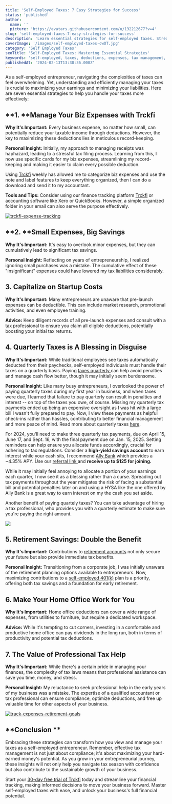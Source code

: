 ```yaml
---
title: 'Self-Employed Taxes: 7 Easy Strategies for Success'
status: 'published'
author:
  name: ''
  picture: 'https://avatars.githubusercontent.com/u/132212677?v=4'
slug: 'self-employed-taxes-7-easy-strategies-for-success'
description: 'Learn essential strategies for self-employed taxes. Streamline expenses, maximize deductions, and plan for the future. Self-employed, taxes, deductions, expenses.'
coverImage: '/images/self-employed-taxes-cwOT.jpg'
category: 'Self Employed Taxes'
seoTitle: 'Self-Employed Taxes: Mastering Essential Strategies'
keywords: 'self-employed, taxes, deductions, expenses, tax management, small business taxes, self-employed deductions, tax planning, tax savings, retirement savings, self employed taxes, self employed taxes for dummies'
publishedAt: '2024-02-13T13:38:36.000Z'
---
```


As a self-employed entrepreneur, navigating the complexities of taxes can feel overwhelming. Yet, understanding and efficiently managing your taxes is crucial to maximizing your earnings and minimizing your liabilities. Here are seven essential strategies to help you handle your taxes more effectively:

## **1\. **Manage Your Biz Expenses with Trckfi

**Why It's Important:** Every business expense, no matter how small, can potentially reduce your taxable income through deductions. However, the key to maximizing these deductions lies in meticulous record-keeping.

**Personal Insight:** Initially, my approach to managing receipts was haphazard, leading to a stressful tax filing process. Learning from this, I now use specific cards for my biz expenses, streamlining my record-keeping and making it easier to claim every possible deduction.

Using [Trckfi](/) weekly has allowed me to categorize biz expenses and use the note and label features to keep everything organized, then I can do a download and send it to my accountant.

**Tools and Tips:** Consider using our finance tracking platform [Trckfi](/pricing) or accounting software like Xero or QuickBooks. However, a simple organized folder in your email can also serve the purpose effectively.

[![trckfi-expense-tracking](/images/hero-mockup-new--1--YwMD.png)](/features/transactions)

## **2\. **Small Expenses, Big Savings

**Why It's Important:** It's easy to overlook minor expenses, but they can cumulatively lead to significant tax savings.

**Personal Insight:** Reflecting on years of entrepreneurship, I realized ignoring small purchases was a mistake. The cumulative effect of these "insignificant" expenses could have lowered my tax liabilities considerably.

## **3\. Capitalize on Startup Costs**

**Why It's Important:** Many entrepreneurs are unaware that pre-launch expenses can be deductible. This can include market research, promotional activities, and even employee training.

**Advice:** Keep diligent records of all pre-launch expenses and consult with a tax professional to ensure you claim all eligible deductions, potentially boosting your initial tax returns.

## **4\. Quarterly Taxes is A Blessing in Disguise**

**Why It's Important:** While traditional employees see taxes automatically deducted from their paychecks, self-employed individuals must handle their taxes on a quarterly basis. Paying [taxes quarterly ](https://www.irs.gov/businesses/small-businesses-self-employed/estimated-taxes)can help avoid penalties and manage cash flow better, though it may initially seem burdensome.

**Personal Insight:** Like many busy entrepreneurs, I overlooked the power of paying quarterly taxes during my first year in business, and when taxes were due, I learned that failure to pay quarterly can result in penalties and interest -- on top of the taxes you owe, of course. Missing my quarterly tax payments ended up being an expensive oversight as I was hit with a large bill I wasn't fully prepared to pay. Now, I view these payments as helpful check-ins rather than hassles, contributing to better financial management and more peace of mind. Read more about quarterly taxes [here](https://turbotax.intuit.com/tax-tips/self-employment-taxes/a-guide-to-paying-quarterly-taxes/L6p8C53xQ).

For 2024, you'll need to make three quarterly tax payments, due on April 15, June 17, and Sept. 16, with the final payment due on Jan. 15, 2025. Setting reminders can help ensure you allocate funds accordingly, crucial for adhering to tax regulations. Consider a **high-yield savings account** to earn interest while your cash sits, I recommend [Ally Bank](ally.com/referral?code=4H3G4S7N9D) which provides a \~4.35% APY. Use our [referral link ](https://www.ally.com/referral?code=4H3G4S7N9D)and **receive up to $125 for joining.**

While it may initially feel annoying to allocate a portion of your earnings each quarter, I now see it as a blessing rather than a curse. Spreading out tax payments throughout the year mitigates the risk of facing a substantial bill and potential penalties later on and using a HYSA like the one offered by Ally Bank is a great way to earn interest on my the cash you set aside.

Another benefit of paying quartely taxes? You can take advantage of hiring a tax professional, who provides you with a quarterly estimate to make sure you're paying the right amount.

![](/images/early-retirement-cover-AwNT.png)

## **5\. Retirement Savings: Double the Benefit**

**Why It's Important:** Contributions to [retirement accounts](/blog/types-of-ira-investing) not only secure your future but also provide immediate tax benefits.

**Personal Insight:** Transitioning from a corporate job, I was initially unaware of the retirement planning options available to entrepreneurs. Now, maximizing contributions to a [self-employed 401(k)](https://www.investopedia.com/ask/answers/100314/do-i-need-employer-set-401k-plan.asp) plan is a priority, offering both tax savings and a foundation for early retirement.

## **6\. Make Your Home Office Work for You**

**Why It's Important:** Home office deductions can cover a wide range of expenses, from utilities to furniture, but require a dedicated workspace.

**Advice:** While it's tempting to cut corners, investing in a comfortable and productive home office can pay dividends in the long run, both in terms of productivity and potential tax deductions.

## **7\. The Value of Professional Tax Help**

**Why It's Important:** While there's a certain pride in managing your finances, the complexity of tax laws means that professional assistance can save you time, money, and stress.

**Personal Insight:** My reluctance to seek professional help in the early years of my business was a mistake. The expertise of a qualified accountant or tax professional can ensure compliance, optimize deductions, and free up valuable time for other aspects of your business.

[![track-expenses-retirement-goals](/images/home--8--g4Mj.png)](/features/net-worth)

## **Conclusion **

Embracing these strategies can transform how you view and manage your taxes as a self-employed entrepreneur. Remember, effective tax management is not just about compliance; it's about maximizing your hard-earned money's potential. As you grow in your entrepreneurial journey, these insights will not only help you navigate tax season with confidence but also contribute to the sustainable growth of your business.

Start your [30-day free trial of Trckfi](/pricing) today and streamline your financial tracking, making informed decisions to move your business forward. Master self-employed taxes with ease, and unlock your business's full financial potential.

